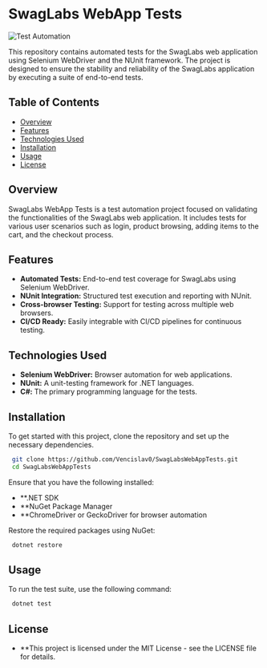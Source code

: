 # SwagLabs WebApp Tests

![Test Automation](https://img.shields.io/badge/Test%20Automation-Passing-brightgreen)

This repository contains automated tests for the SwagLabs web application using Selenium WebDriver and the NUnit framework. The project is designed to ensure the stability and reliability of the SwagLabs application by executing a suite of end-to-end tests.

## Table of Contents
- [Overview](#overview)
- [Features](#features)
- [Technologies Used](#technologies-used)
- [Installation](#installation)
- [Usage](#usage)  
- [License](#license)

## Overview

SwagLabs WebApp Tests is a test automation project focused on validating the functionalities of the SwagLabs web application. It includes tests for various user scenarios such as login, product browsing, adding items to the cart, and the checkout process.

## Features

- **Automated Tests:** End-to-end test coverage for SwagLabs using Selenium WebDriver.
- **NUnit Integration:** Structured test execution and reporting with NUnit.
- **Cross-browser Testing:** Support for testing across multiple web browsers.
- **CI/CD Ready:** Easily integrable with CI/CD pipelines for continuous testing.

## Technologies Used

- **Selenium WebDriver:** Browser automation for web applications.
- **NUnit:** A unit-testing framework for .NET languages.
- **C#:** The primary programming language for the tests.

## Installation

To get started with this project, clone the repository and set up the necessary dependencies.

```bash
 git clone https://github.com/Vencislav0/SwagLabsWebAppTests.git
 cd SwagLabsWebAppTests
```

 Ensure that you have the following installed:

- **.NET SDK
- **NuGet Package Manager
- **ChromeDriver or GeckoDriver for browser automation

 Restore the required packages using NuGet:

```bash
 dotnet restore
```
## Usage

To run the test suite, use the following command:

```bash
 dotnet test
```
## License

- **This project is licensed under the MIT License - see the LICENSE file for details.

